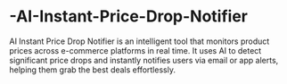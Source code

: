 # -AI-Instant-Price-Drop-Notifier
AI Instant Price Drop Notifier is an intelligent tool that monitors product prices across e-commerce platforms in real time. It uses AI to detect significant price drops and instantly notifies users via email or app alerts, helping them grab the best deals effortlessly.
